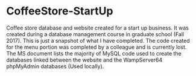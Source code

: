 # CoffeeStore-StartUp
Coffee store database and website created for a start up business. It was created during a database management course in graduate school (Fall 2017).
This is just a snapshot of what I have completed. The code created for the menu portion was completed by a colleague and is currently lost. 
The MS document lists the majority of MySQL code used to create the databases linked between the website and the WampServer64 phpMyAdmin databases (Used locally).
